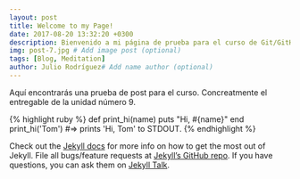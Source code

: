 ```yaml
---
layout: post
title: Welcome to my Page! 
date: 2017-08-20 13:32:20 +0300
description: Bienvenido a mi página de prueba para el curso de Git/GitHub! # Add post description (optional)
img: post-7.jpg # Add image post (optional)
tags: [Blog, Meditation]
author: Julio Rodríguez# Add name author (optional)
---
```

Aquí encontrarás una prueba de post para el curso. Concreatmente el entregable de la unidad número 9.

{% highlight ruby %}
def print_hi(name)
  puts "Hi, #{name}"
end
print_hi('Tom')
#=> prints 'Hi, Tom' to STDOUT.
{% endhighlight %}

Check out the [Jekyll docs][jekyll-docs] for more info on how to get the most out of Jekyll. File all bugs/feature requests at [Jekyll’s GitHub repo][jekyll-gh]. If you have questions, you can ask them on [Jekyll Talk][jekyll-talk].

[jekyll-docs]: https://jekyllrb.com/docs/home
[jekyll-gh]:   https://github.com/jekyll/jekyll
[jekyll-talk]: https://talk.jekyllrb.com/
